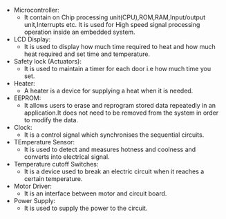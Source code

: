 * Microcontroller:
    * It contain on Chip processing unit(CPU),ROM,RAM,Input/output unit,Interrupts etc. It is used for High speed signal processing operation inside an embedded system.
* LCD Display:
    * It is used to display how much time required to heat and how much heat required and set time and temperature.
* Safety lock (Actuators):
    * It is used to maintain a timer for each door i.e how much time you set.
* Heater:
    * A heater is a device for supplying a heat when it is needed.
* EEPROM:
    * It allows users to erase and reprogram stored data repeatedly in an application.It does not need to be removed from the system in order to modify the data.
* Clock:
    * It is a control signal which synchronises the sequential circuits.
* TEmperature Sensor:
    * It is used to detect and measures hotness and coolness and converts into electrical signal.
* Temperature cutoff Switches:
    * It is a device used to break an electric circuit when it reaches a certain temperature.
* Motor Driver:
    * It is an interface between motor and circuit board.
* Power Supply:
    * It is used to supply the power to the circuit.
